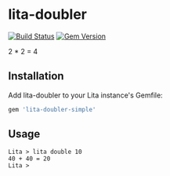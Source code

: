 # lita-doubler

[![Build Status](https://travis-ci.org/dpritchett/lita-doubler.svg?branch=master)](https://travis-ci.org/dpritchett/lita-doubler) [![Gem Version](https://badge.fury.io/rb/lita-doubler.svg)](https://badge.fury.io/rb/lita-doubler)

2 * 2 = 4

## Installation

Add lita-doubler to your Lita instance's Gemfile:

``` ruby
gem 'lita-doubler-simple'
```

## Usage

```
Lita > lita double 10
40 + 40 = 20
Lita >
```
